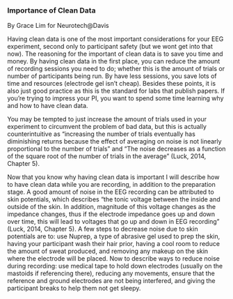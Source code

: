 ### Importance of Clean Data
By Grace Lim for Neurotech@Davis

Having clean data is one of the most important considerations for your EEG experiment, second only to participant safety (but we wont get into that now). The reasoning for the important of clean data is to save you time and money. By having clean data in the first place, you can reduce the amount of recording sessions you need to do; whether this is the amount of trials or number of participants being run. By have less sessions, you save lots of time and resources (electrode gel isn’t cheap). Besides these points, it is also just good practice as this is the standard for labs that publish papers. If you’re trying to impress your PI, you want to spend some time learning why and how to have clean data. 

You may be tempted to just increase the amount of trials used in your experiment to circumvent the problem of bad data, but this is actually counterintuitive as “increasing the number of trials eventually has diminishing returns because the effect of averaging on noise is not linearly proportional to the number of trials” and “The noise decreases as a function of the square root of the number of trials in the average” (Luck, 2014, Chapter 5). 

Now that you know why having clean data is important I will describe how to have clean data while you are recording, in addition to the preparation stage. A good amount of noise in the EEG recording can be attributed to skin potentials, which describes “the tonic voltage between the inside and outside of the skin.  In addition, magnitude of this voltage changes as the impedance changes, thus if the electrode impedance goes up and down over time, this will lead to voltages that go up and down in EEG recording” (Luck, 2014, Chapter 5). A few steps to decrease noise due to skin potentials are to: use Nuprep, a type of abrasive gel used to prep the skin, having your participant wash their hair prior, having a cool room to reduce the amount of sweat produced, and removing any makeup on the skin where the electrode will be placed. Now to describe ways to reduce noise during recording: use medical tape to hold down electrodes (usually on the mastoids if referencing there), reducing any movements, ensure that the reference and ground electrodes are not being interfered, and giving the participant breaks to help them not get sleepy.
